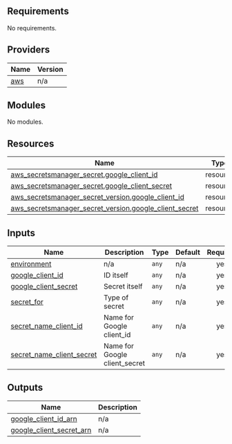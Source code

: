 <!-- BEGIN_TF_DOCS -->
## Requirements

No requirements.

## Providers

| Name | Version |
|------|---------|
| <a name="provider_aws"></a> [aws](#provider\_aws) | n/a |

## Modules

No modules.

## Resources

| Name | Type |
|------|------|
| [aws_secretsmanager_secret.google_client_id](https://registry.terraform.io/providers/hashicorp/aws/latest/docs/resources/secretsmanager_secret) | resource |
| [aws_secretsmanager_secret.google_client_secret](https://registry.terraform.io/providers/hashicorp/aws/latest/docs/resources/secretsmanager_secret) | resource |
| [aws_secretsmanager_secret_version.google_client_id](https://registry.terraform.io/providers/hashicorp/aws/latest/docs/resources/secretsmanager_secret_version) | resource |
| [aws_secretsmanager_secret_version.google_client_secret](https://registry.terraform.io/providers/hashicorp/aws/latest/docs/resources/secretsmanager_secret_version) | resource |

## Inputs

| Name | Description | Type | Default | Required |
|------|-------------|------|---------|:--------:|
| <a name="input_environment"></a> [environment](#input\_environment) | n/a | `any` | n/a | yes |
| <a name="input_google_client_id"></a> [google\_client\_id](#input\_google\_client\_id) | ID itself | `any` | n/a | yes |
| <a name="input_google_client_secret"></a> [google\_client\_secret](#input\_google\_client\_secret) | Secret itself | `any` | n/a | yes |
| <a name="input_secret_for"></a> [secret\_for](#input\_secret\_for) | Type of secret | `any` | n/a | yes |
| <a name="input_secret_name_client_id"></a> [secret\_name\_client\_id](#input\_secret\_name\_client\_id) | Name for Google client\_id | `any` | n/a | yes |
| <a name="input_secret_name_client_secret"></a> [secret\_name\_client\_secret](#input\_secret\_name\_client\_secret) | Name for Google client\_secret | `any` | n/a | yes |

## Outputs

| Name | Description |
|------|-------------|
| <a name="output_google_client_id_arn"></a> [google\_client\_id\_arn](#output\_google\_client\_id\_arn) | n/a |
| <a name="output_google_client_secret_arn"></a> [google\_client\_secret\_arn](#output\_google\_client\_secret\_arn) | n/a |
<!-- END_TF_DOCS -->